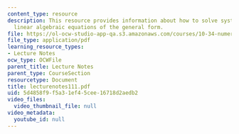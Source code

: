 ```yaml
---
content_type: resource
description: This resource provides information about how to solve systems of simultaneous
  linear algebraic equations of the general form.
file: https://ol-ocw-studio-app-qa.s3.amazonaws.com/courses/10-34-numerical-methods-applied-to-chemical-engineering-fall-2005/5d4858f9f5a31ef45cee16718d2aedb2_lecturenotes111.pdf
file_type: application/pdf
learning_resource_types:
- Lecture Notes
ocw_type: OCWFile
parent_title: Lecture Notes
parent_type: CourseSection
resourcetype: Document
title: lecturenotes111.pdf
uid: 5d4858f9-f5a3-1ef4-5cee-16718d2aedb2
video_files:
  video_thumbnail_file: null
video_metadata:
  youtube_id: null
---
```


